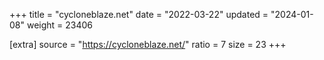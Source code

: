 +++
title = "cycloneblaze.net"
date = "2022-03-22"
updated = "2024-01-08"
weight = 23406

[extra]
source = "https://cycloneblaze.net/"
ratio = 7
size = 23
+++
